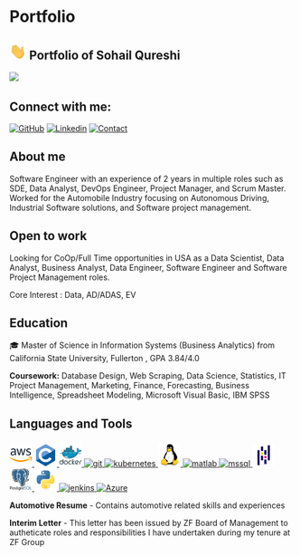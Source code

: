 # Portfolio
<h2> <img src="https://raw.githubusercontent.com/ABSphreak/ABSphreak/master/gifs/Hi.gif" width="30px"> Portfolio of Sohail Qureshi  </h2>

![](https://komarev.com/ghpvc/?username=sohailqureshi99&label=PROFILE+VIEWS)

## Connect with me:
[![GitHub](https://img.shields.io/badge/SUPPORT%20AT-GITHUB-blue?style=for-the-badge&logo=github)](https://github.com/sohailqureshi99)
[![Linkedin](https://img.shields.io/badge/MY%20PROFILE-Linkedin-blue?style=for-the-badge&logo=linkedin)](http://www.linkedin.com/in/sohail-qureshi99) 
[![Contact](https://img.shields.io/badge/CONTACT-GMAIL-blue?style=for-the-badge&logo=gmail&logoColor=white)](mailto:sohailqureshi1999@gmail.com)


## About me
Software Engineer with an experience of 2 years in multiple roles such as SDE, Data Analyst, DevOps Engineer, Project Manager, and Scrum Master. Worked for the Automobile Industry focusing on Autonomous Driving, Industrial Software solutions, and Software project management.

## Open to work

Looking for CoOp/Full Time opportunities in USA as a Data Scientist, Data Analyst, Business Analyst, Data Engineer, Software Engineer and Software Project Management roles.

Core Interest : Data, AD/ADAS, EV

## Education
🎓 Master of Science in Information Systems (Business Analytics) from California State University, Fullerton , GPA 3.84/4.0 

**Coursework:** Database Design, Web Scraping, Data Science, Statistics, IT Project Management, Marketing, Finance, Forecasting, Business Intelligence, Spreadsheet Modeling, Microsoft Visual Basic, IBM SPSS     

## Languages and Tools

<h3 align="left"></h3>
<p align="left">  <a href="https://aws.amazon.com" target="_blank" rel="noreferrer"> <img src="https://raw.githubusercontent.com/devicons/devicon/master/icons/amazonwebservices/amazonwebservices-original-wordmark.svg" alt="aws" width="40" height="40"/> </a> <a href="https://www.cprogramming.com/" target="_blank" rel="noreferrer"> <img src="https://raw.githubusercontent.com/devicons/devicon/master/icons/c/c-original.svg" alt="c" width="40" height="40"/> </a> <a href="https://www.docker.com/" target="_blank" rel="noreferrer"> <img src="https://raw.githubusercontent.com/devicons/devicon/master/icons/docker/docker-original-wordmark.svg" alt="docker" width="40" height="40"/> </a>  <a href="https://git-scm.com/" target="_blank" rel="noreferrer"> <img src="https://www.vectorlogo.zone/logos/git-scm/git-scm-icon.svg" alt="git" width="40" height="40"/> </a> <a href="https://kubernetes.io" target="_blank" rel="noreferrer"> <img src="https://www.vectorlogo.zone/logos/kubernetes/kubernetes-icon.svg" alt="kubernetes" width="40" height="40"/> </a> <a href="https://www.linux.org/" target="_blank" rel="noreferrer"> <img src="https://raw.githubusercontent.com/devicons/devicon/master/icons/linux/linux-original.svg" alt="linux" width="40" height="40"/> </a> <a href="https://www.mathworks.com/" target="_blank" rel="noreferrer"> <img src="https://upload.wikimedia.org/wikipedia/commons/2/21/Matlab_Logo.png" alt="matlab" width="40" height="40"/> </a>  <a href="https://www.microsoft.com/en-us/sql-server" target="_blank" rel="noreferrer"> <img src="https://www.svgrepo.com/show/303229/microsoft-sql-server-logo.svg" alt="mssql" width="40" height="40"/> </a> <a href="https://pandas.pydata.org/" target="_blank" rel="noreferrer"> <img src="https://raw.githubusercontent.com/devicons/devicon/2ae2a900d2f041da66e950e4d48052658d850630/icons/pandas/pandas-original.svg" alt="pandas" width="40" height="40"/> </a> <a href="https://www.postgresql.org" target="_blank" rel="noreferrer"> <img src="https://raw.githubusercontent.com/devicons/devicon/master/icons/postgresql/postgresql-original-wordmark.svg" alt="postgresql" width="40" height="40"/> </a>  <a href="https://www.python.org" target="_blank" rel="noreferrer"> <img src="https://raw.githubusercontent.com/devicons/devicon/master/icons/python/python-original.svg" alt="python" width="40" height="40"/> </a> <a href="https://www.jenkins.io/" target="_blank" rel="noreferrer"> <img src="https://skillicons.dev/icons?i=jenkins" alt="jenkins" width="40" height="40"/> </a> <a href="https://azure.microsoft.com/en-us/free/search/?&ef_id=_k_Cj0KCQjwsp6pBhCfARIsAD3GZuY03g0pN_CCB_HvEq8WMk1wSvH8nytvSEh2RT434fivTvuIVj_wvLEaAtxTEALw_wcB_k_&OCID=AIDcmm5edswduu_SEM__k_Cj0KCQjwsp6pBhCfARIsAD3GZuY03g0pN_CCB_HvEq8WMk1wSvH8nytvSEh2RT434fivTvuIVj_wvLEaAtxTEALw_wcB_k_&gad=1&gclid=Cj0KCQjwsp6pBhCfARIsAD3GZuY03g0pN_CCB_HvEq8WMk1wSvH8nytvSEh2RT434fivTvuIVj_wvLEaAtxTEALw_wcB" target="_blank" rel="noreferrer"> <img src="=https://skillicons.dev/icons?i=azure" alt="Azure" width="40" height="40"/> </a> 


**Automotive Resume** -  Contains automotive related skills and experiences 


**Interim Letter** - This letter has been issued by ZF Board of Management to autheticate roles and responsibilities I have undertaken during my tenure at ZF Group 
 
